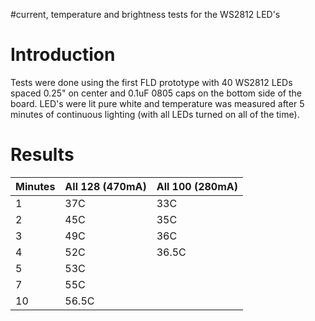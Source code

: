 #current, temperature and brightness tests for the WS2812 LED's

# Introduction #

Tests were done using the first FLD prototype with 40 WS2812 LEDs spaced 0.25" on center and 0.1uF 0805 caps on the bottom side of the board. LED's were lit pure white and temperature was measured after 5 minutes of continuous lighting (with all LEDs turned on all of the time).


# Results #

| **Minutes** | **All 128 (470mA)** | **All 100 (280mA)** |
|:------------|:--------------------|:--------------------|
| 1 | 37C | 33C |
| 2 | 45C | 35C |
| 3 | 49C | 36C |
| 4 | 52C | 36.5C |
| 5 | 53C |  |
| 7 | 55C |  |
| 10 | 56.5C |  |